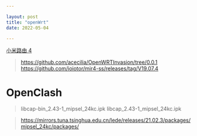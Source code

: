 ```yaml
---

layout: post
title: "openWrt"
date: 2022-05-04

---
```


[小米路由 4](https://www.wyr.me/post/619)

> <https://github.com/acecilia/OpenWRTInvasion/tree/0.0.1>
> <https://github.com/ioiotor/mir4-ss/releases/tag/V19.07.4>

# OpenClash

> libcap-bin_2.43-1_mipsel_24kc.ipk
> libcap_2.43-1_mipsel_24kc.ipk

> <https://mirrors.tuna.tsinghua.edu.cn/lede/releases/21.02.3/packages/mipsel_24kc/packages/>